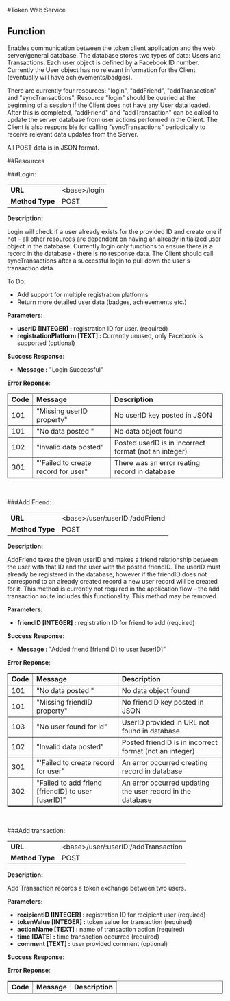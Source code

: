 #Token Web Service 

## Function

Enables communication between the token client application and the web server/general database. The database stores two types of data: Users and Transactions. Each user object is defined by a Facebook ID number. Currently the User object has no relevant information for the Client (eventually will have achievements/badges). 

There are currently four resources: "login", "addFriend", "addTransaction" and "syncTransactions". 
Resource "login" should be queried at the beginning of a session if the Client does not have any User data loaded. After this is completed, "addFriend" and "addTransaction" can be called to update the server database from user actions performed in the Client. The Client is also responsible for calling "syncTransactions" periodically to receive relevant data updates from the Server. 

All POST data is in JSON format. 

##Resources 

###Login: 


<table table cellspacing="0" cellpadding="4">
    <tr>
       <td><b>URL<b></td> 
       <td>&lt;base&gt;/login</td> 
    </tr>
   <tr>
       <td><b>Method Type<b></td> 
       <td>POST</td> 
    </tr>
</table>

<b>Description:</b>

Login will check if a user already exists for the provided ID and create one if not - all other resources are dependent on having an already initialized user object in the database. Currently login only functions to ensure there is a record in the database - there is no response data. The Client should call syncTransactions after a successful login to pull down the user's transaction data. 

To Do: 

* Add support for multiple registration platforms
* Return more detailed user data  (badges, achievements etc.) 

<b>Parameters</b>: 

* <b>userID [INTEGER]  :</b> registration ID for user.  (required)
* <b>registrationPlatform [TEXT] : </b> Currently unused, only Facebook is supported (optional)

<b>Success Response</b>: 

* <b>Message  :</b> "Login Successful"

<b>Error Reponse</b>: 
<br> 
<table table border="1" cellspacing="0" cellpadding="4">
    <tr>
       <td><b>Code<b></td> 
       <td><b>Message<b></td> 
       <td><b>Description<b></td> 
    </tr>
   <tr>
       <td>101</td> 
       <td>"Missing userID property" </td> 
       <td>No userID key posted in JSON </td> 
    </tr>
 <tr>
       <td>101</td> 
       <td>"No data posted " </td> 
       <td>No data object found</td> 
    </tr>
 <tr>
       <td>102</td> 
       <td>"Invalid data posted"</td> 
       <td>Posted userID is in incorrect format (not an integer)</td> 
    </tr>
<tr>
       <td>301</td> 
       <td>"'Failed to create record for user"</td> 
       <td> There was an error reating record in database</td> 
    </tr>
</table>
<br>


###Add Friend: 


<table table cellspacing="0" cellpadding="4">
    <tr>
       <td><b>URL<b></td> 
       <td>&lt;base&gt;/user/:userID:/addFriend</td> 
    </tr>
   <tr>
       <td><b>Method Type<b></td> 
       <td>POST</td> 
    </tr>
</table>


<b>Description:</b>

AddFriend takes the given userID and makes a friend relationship between the user with that ID and the user with the posted friendID. The userID must already be registered in the database, however if the friendID does not correspond to an already created record a new user record will be created for it. This method is currently not required in the application flow - the add transaction route includes this functionality. This method may be removed. 

<b>Parameters</b>: 

* <b>friendID [INTEGER]  :</b> registration ID for friend to add   (required)

<b>Success Response</b>: 

* <b>Message  :</b> "Added friend [friendID] to user [userID]"

<b>Error Reponse</b>: 
<br> 
<table table border="1" cellspacing="0" cellpadding="4">
    <tr>
       <td><b>Code<b></td> 
       <td><b>Message<b></td> 
       <td><b>Description<b></td> 
    </tr>
     <tr>
       <td>101</td> 
       <td>"No data posted " </td> 
       <td>No data object found</td> 
    </tr>
   <tr>
       <td>101</td> 
       <td>"Missing friendID property" </td> 
       <td>No friendID key posted in JSON </td> 
    </tr>
     <tr>
       <td>103</td> 
       <td>"No user found for id"</td> 
       <td>UserID provided in URL not found in database</td> 
    </tr>
 <tr>
       <td>102</td> 
       <td>"Invalid data posted"</td> 
       <td>Posted friendID is in incorrect format (not an integer)</td> 
    </tr>
<tr>
       <td>301</td> 
       <td>"'Failed to create record for user"</td> 
       <td> An error occurred creating record in database</td> 
    </tr>
    <tr>
       <td>302</td> 
       <td>"Failed to add friend [friendID] to user [userID]"</td> 
       <td>An error occurred updating the user record in the database</td> 
    </tr>
</table>
<br>


###Add transaction:

<table table cellspacing="0" cellpadding="4">
    <tr>
       <td><b>URL<b></td> 
       <td>&lt;base&gt;/user/:userID:/addTransaction</td> 
    </tr>
   <tr>
       <td><b>Method Type<b></td> 
       <td>POST</td> 
    </tr>
</table>

<b>Description:</b>

Add Transaction records a token exchange between two users. 

<b>Parameters:</b> 

* <b>recipientID [INTEGER]  :</b> registration ID for recipient user  (required)
* <b>tokenValue [INTEGER]  :</b> token value for transaction   (required)
* <b>actionName [TEXT]  :</b> name of transaction action  (required)
* <b>time [DATE]  :</b> time transaction occurred   (required)
* <b>comment [TEXT]  :</b> user provided comment   (optional)

<b>Success Response</b>: 



<b>Error Reponse</b>: 
<br> 
<table table border="1" cellspacing="0" cellpadding="4">
    <tr>
       <td><b>Code<b></td> 
       <td><b>Message<b></td> 
       <td><b>Description<b></td> 
    </tr>
</table>
<br>